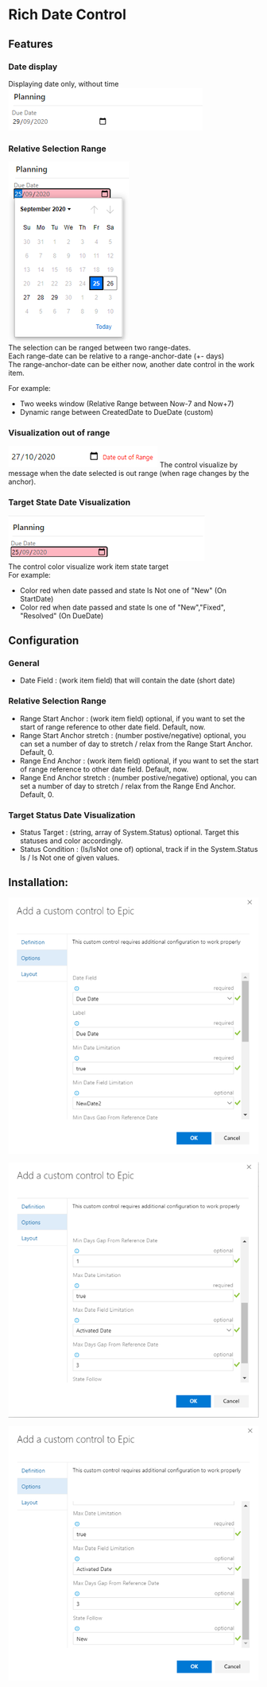 # Rich Date Control

## Features
### Date display
Displaying date only, without time  
![Layout Customization](img/B1.png)

### Relative Selection Range
![Layout Customization](img/C1.png)  
The selection can be ranged between two range-dates.  
Each range-date can be relative to a range-anchor-date (+- days)  
The range-anchor-date can be either now, another date control in the work item.

For example: 
* Two weeks window (Relative Range between Now-7 and Now+7)
* Dynamic range between CreatedDate to DueDate (custom)

### Visualization out of range
![Layout Customization](img/D1.png)
The control visualize by message when the date selected is out range (when rage changes by the anchor).

### Target State Date Visualization
![Layout Customization](img/B2.png)  
The control color visualize work item state target  
For example:  
- Color red when date passed and state Is Not one of "New" (On StartDate)
- Color red when date passed and state Is one of "New","Fixed", "Resolved" (On DueDate)

## Configuration
### General
* Date Field                    : (work item field) that will contain the date (short date) 

### Relative Selection Range
* Range Start Anchor            : (work item field) optional, if you want to set the start of range reference to other date field. Default, now.
* Range Start Anchor stretch    : (number postive/negative) optional, you can set a number of day to stretch / relax from the Range Start Anchor. Default, 0.
* Range End Anchor              : (work item field) optional, if you want to set the start of range reference to other date field. Default, now.
* Range End Anchor stretch      : (number postive/negative) optional, you can set a number of day to stretch / relax from the Range End Anchor. Default, 0.

### Target Status Date Visualization
* Status Target                 : (string, array of System.Status) optional. Target this statuses and color accordingly.
* Status Condition              : (Is/IsNot one of) optional, track if in the System.Status Is / Is Not one of given values.  


## Installation:

![Layout Customization](img/A1.png)

![Layout Customization](img/A2.png)

![Layout Customization](img/A3.png)
